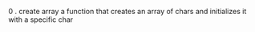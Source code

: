 0 . create array
a function that creates an array of chars and initializes it with a specific char 
